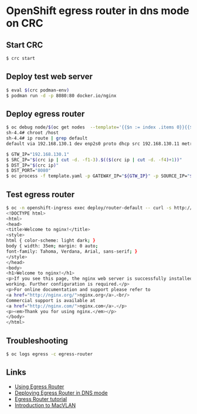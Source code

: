 # OpenShift egress router in dns mode on CRC

## Start CRC
```bash
$ crc start
```

## Deploy test web server
```bash
$ eval $(crc podman-env)
$ podman run -d -p 8080:80 docker.io/nginx
```

## Deploy egress router
```bash
$ oc debug node/$(oc get nodes  --template='{{$n := index .items 0}}{{$n.metadata.name}}')
sh-4.4# chroot /host
sh-4.4# ip route | grep default
default via 192.168.130.1 dev enp2s0 proto dhcp src 192.168.130.11 metric 100

$ GTW_IP="192.168.130.1"
$ SRC_IP="$(crc ip | cut -d. -f1-3).$(($(crc ip | cut -d. -f4)+1))"
$ DST_IP="$(crc ip)"
$ DST_PORT="8080"
$ oc process -f template.yaml -p GATEWAY_IP="${GTW_IP}" -p SOURCE_IP="${SRC_IP}" -p DESTINATION_IP="${DST_IP}" -p DESTINATION_PORT="${DST_PORT}" | oc -n default apply -f -
```

## Test egress router
```bash
$ oc -n openshift-ingress exec deploy/router-default -- curl -s http://egress.default:8080
<!DOCTYPE html>
<html>
<head>
<title>Welcome to nginx!</title>
<style>
html { color-scheme: light dark; }
body { width: 35em; margin: 0 auto;
font-family: Tahoma, Verdana, Arial, sans-serif; }
</style>
</head>
<body>
<h1>Welcome to nginx!</h1>
<p>If you see this page, the nginx web server is successfully installed and
working. Further configuration is required.</p>
<p>For online documentation and support please refer to
<a href="http://nginx.org/">nginx.org</a>.<br/>
Commercial support is available at
<a href="http://nginx.com/">nginx.com</a>.</p>
<p><em>Thank you for using nginx.</em></p>
</body>
</html>
```

## Troubleshooting
```bash
$ oc logs egress -c egress-router
```

## Links
- [Using Egress Router](https://docs.openshift.com/container-platform/4.12/networking/openshift_sdn/using-an-egress-router.html)
- [Deploying Egress Router in DNS mode](https://docs.openshift.com/container-platform/4.12/networking/openshift_sdn/deploying-egress-router-dns-redirection.html)
- [Egress Router tutorial](https://cloud.redhat.com/blog/accessing-external-services-using-egress-router)
- [Introduction to MacVLAN](https://dockerlabs.collabnix.com/intermediate/macvlan.html)
